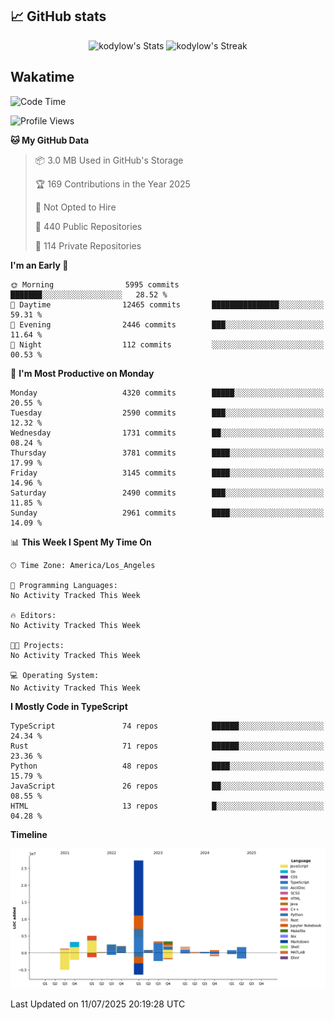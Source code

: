 ## 📈 GitHub stats
<!--START_SECTION:github-->
<div class="badges-githubstats">
  <p align="center">
    <img src="https://github-readme-stats.vercel.app/api?username=kodylow&theme=tokyonight&show_icons=true&hide_border=true&count_private=true" alt="kodylow's Stats" height="165">
    <img src="https://github-readme-streak-stats.herokuapp.com/?user=kodylow&theme=tokyonight&hide_border=true" alt="kodylow's Streak" height="165">
  </p>
</div>
<!--END_SECTION:github-->

## Wakatime 
<!--START_SECTION:waka-->
![Code Time](http://img.shields.io/badge/Code%20Time-1%2C294%20hrs%2031%20mins-blue)

![Profile Views](http://img.shields.io/badge/Profile%20Views-0-blue)

**🐱 My GitHub Data** 

> 📦 3.0 MB Used in GitHub's Storage 
 > 
> 🏆 169 Contributions in the Year 2025
 > 
> 🚫 Not Opted to Hire
 > 
> 📜 440 Public Repositories 
 > 
> 🔑 114 Private Repositories 
 > 
**I'm an Early 🐤** 

```text
🌞 Morning                5995 commits        ███████░░░░░░░░░░░░░░░░░░   28.52 % 
🌆 Daytime                12465 commits       ███████████████░░░░░░░░░░   59.31 % 
🌃 Evening                2446 commits        ███░░░░░░░░░░░░░░░░░░░░░░   11.64 % 
🌙 Night                  112 commits         ░░░░░░░░░░░░░░░░░░░░░░░░░   00.53 % 
```
📅 **I'm Most Productive on Monday** 

```text
Monday                   4320 commits        █████░░░░░░░░░░░░░░░░░░░░   20.55 % 
Tuesday                  2590 commits        ███░░░░░░░░░░░░░░░░░░░░░░   12.32 % 
Wednesday                1731 commits        ██░░░░░░░░░░░░░░░░░░░░░░░   08.24 % 
Thursday                 3781 commits        ████░░░░░░░░░░░░░░░░░░░░░   17.99 % 
Friday                   3145 commits        ████░░░░░░░░░░░░░░░░░░░░░   14.96 % 
Saturday                 2490 commits        ███░░░░░░░░░░░░░░░░░░░░░░   11.85 % 
Sunday                   2961 commits        ████░░░░░░░░░░░░░░░░░░░░░   14.09 % 
```


📊 **This Week I Spent My Time On** 

```text
🕑︎ Time Zone: America/Los_Angeles

💬 Programming Languages: 
No Activity Tracked This Week

🔥 Editors: 
No Activity Tracked This Week

🐱‍💻 Projects: 
No Activity Tracked This Week

💻 Operating System: 
No Activity Tracked This Week
```

**I Mostly Code in TypeScript** 

```text
TypeScript               74 repos            ██████░░░░░░░░░░░░░░░░░░░   24.34 % 
Rust                     71 repos            ██████░░░░░░░░░░░░░░░░░░░   23.36 % 
Python                   48 repos            ████░░░░░░░░░░░░░░░░░░░░░   15.79 % 
JavaScript               26 repos            ██░░░░░░░░░░░░░░░░░░░░░░░   08.55 % 
HTML                     13 repos            █░░░░░░░░░░░░░░░░░░░░░░░░   04.28 % 
```



**Timeline**

![Lines of Code chart](https://raw.githubusercontent.com/Kodylow/Kodylow/master/assets/bar_graph.png)


 Last Updated on 11/07/2025 20:19:28 UTC
<!--END_SECTION:waka-->
